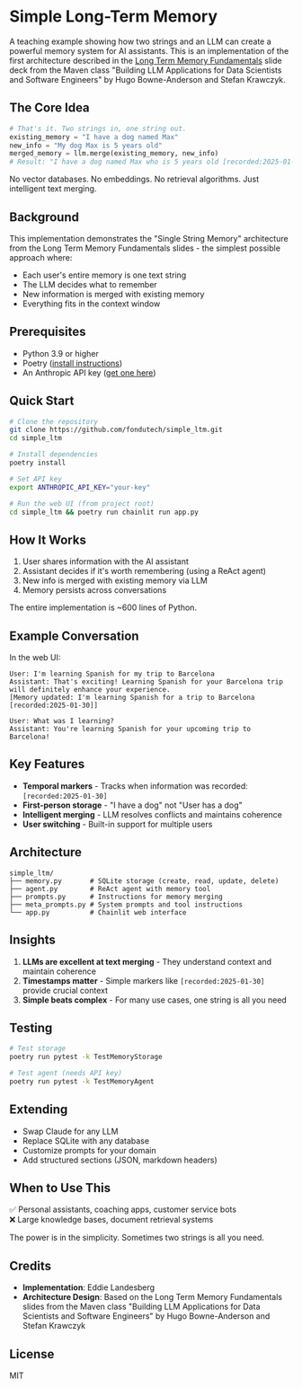 # Simple Long-Term Memory

A teaching example showing how two strings and an LLM can create a powerful memory system for AI assistants. This is an implementation of the first architecture described in the [Long Term Memory Fundamentals](Long%20Term%20Memory%20Fundamentals.pdf) slide deck from the Maven class "Building LLM Applications for Data Scientists and Software Engineers" by Hugo Bowne-Anderson and Stefan Krawczyk.

## The Core Idea

```python
# That's it. Two strings in, one string out.
existing_memory = "I have a dog named Max"
new_info = "My dog Max is 5 years old"
merged_memory = llm.merge(existing_memory, new_info)
# Result: "I have a dog named Max who is 5 years old [recorded:2025-01-30]"
```

No vector databases. No embeddings. No retrieval algorithms. Just intelligent text merging.

## Background

This implementation demonstrates the "Single String Memory" architecture from the Long Term Memory Fundamentals slides - the simplest possible approach where:
- Each user's entire memory is one text string
- The LLM decides what to remember
- New information is merged with existing memory
- Everything fits in the context window

## Prerequisites

- Python 3.9 or higher
- Poetry ([install instructions](https://python-poetry.org/docs/#installation))
- An Anthropic API key ([get one here](https://console.anthropic.com/))

## Quick Start

```bash
# Clone the repository
git clone https://github.com/fondutech/simple_ltm.git
cd simple_ltm

# Install dependencies
poetry install

# Set API key
export ANTHROPIC_API_KEY="your-key"

# Run the web UI (from project root)
cd simple_ltm && poetry run chainlit run app.py
```

## How It Works

1. User shares information with the AI assistant
2. Assistant decides if it's worth remembering (using a ReAct agent)
3. New info is merged with existing memory via LLM
4. Memory persists across conversations

The entire implementation is ~600 lines of Python.

## Example Conversation

In the web UI:
```
User: I'm learning Spanish for my trip to Barcelona
Assistant: That's exciting! Learning Spanish for your Barcelona trip will definitely enhance your experience.
[Memory updated: I'm learning Spanish for a trip to Barcelona [recorded:2025-01-30]]

User: What was I learning?
Assistant: You're learning Spanish for your upcoming trip to Barcelona!
```

## Key Features

- **Temporal markers** - Tracks when information was recorded: `[recorded:2025-01-30]`
- **First-person storage** - "I have a dog" not "User has a dog"  
- **Intelligent merging** - LLM resolves conflicts and maintains coherence
- **User switching** - Built-in support for multiple users

## Architecture

```
simple_ltm/
├── memory.py       # SQLite storage (create, read, update, delete)
├── agent.py        # ReAct agent with memory tool
├── prompts.py      # Instructions for memory merging
├── meta_prompts.py # System prompts and tool instructions
└── app.py          # Chainlit web interface
```

## Insights

1. **LLMs are excellent at text merging** - They understand context and maintain coherence
2. **Timestamps matter** - Simple markers like `[recorded:2025-01-30]` provide crucial context
3. **Simple beats complex** - For many use cases, one string is all you need

## Testing

```bash
# Test storage
poetry run pytest -k TestMemoryStorage

# Test agent (needs API key)
poetry run pytest -k TestMemoryAgent
```

## Extending

- Swap Claude for any LLM
- Replace SQLite with any database  
- Customize prompts for your domain
- Add structured sections (JSON, markdown headers)

## When to Use This

✅ Personal assistants, coaching apps, customer service bots  
❌ Large knowledge bases, document retrieval systems

The power is in the simplicity. Sometimes two strings is all you need.

## Credits

- **Implementation**: Eddie Landesberg
- **Architecture Design**: Based on the Long Term Memory Fundamentals slides from the Maven class "Building LLM Applications for Data Scientists and Software Engineers" by Hugo Bowne-Anderson and Stefan Krawczyk

## License

MIT